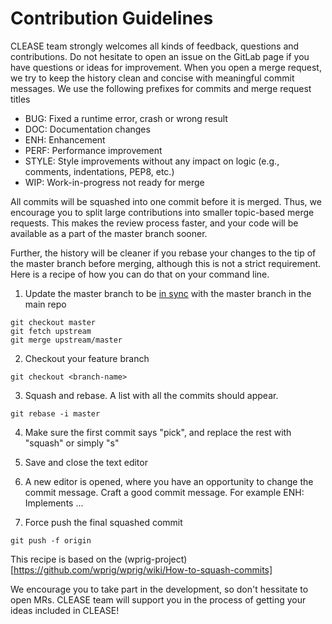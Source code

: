 Contribution Guidelines
========================

CLEASE team strongly welcomes all kinds of feedback, questions and contributions. Do not hesitate to open an issue on the GitLab page if you have questions or ideas for improvement.
When you open a merge request, we try to keep the history clean and concise with meaningful commit messages. We use the following prefixes for commits and merge request titles

* BUG: Fixed a runtime error, crash or wrong result
* DOC: Documentation changes
* ENH: Enhancement
* PERF: Performance improvement
* STYLE: Style improvements without any impact on logic (e.g., comments, indentations, PEP8, etc.)
* WIP: Work-in-progress not ready for merge

All commits will be squashed into one commit before it is merged. Thus, we encourage you
to split large contributions into smaller topic-based merge requests. This makes the review
process faster, and your code will be available as a part of the master branch sooner.

Further, the history will be cleaner if you rebase your changes to the tip of the master branch
before merging, although this is not a strict requirement. Here is a recipe of how you can do that on your command line.

1. Update the master branch to be [in sync](https://help.github.com/en/articles/syncing-a-fork) with the master branch in the main repo

```
git checkout master
git fetch upstream
git merge upstream/master
```

2. Checkout your feature branch
```
git checkout <branch-name>
```

3. Squash and rebase. A list with all the commits should appear.
```
git rebase -i master
```

4. Make sure the first commit says "pick", and replace the rest with "squash" or simply "s"

5. Save and close the text editor

6. A new editor is opened, where you have an opportunity to change the commit message. Craft a good commit message. For example ENH: Implements ...

7. Force push the final squashed commit
```
git push -f origin
```

This recipe is based on the (wprig-project)[https://github.com/wprig/wprig/wiki/How-to-squash-commits]

We encourage you to take part in the development, so don't hessitate to open MRs. CLEASE team will support you in the process of getting your ideas included in CLEASE!